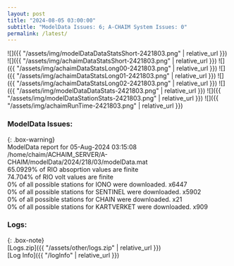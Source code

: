 ```yaml
---
layout: post
title: "2024-08-05 03:00:00"
subtitle: "ModelData Issues: 6; A-CHAIM System Issues: 0"
permalink: /latest/
---
```


![]({{ "/assets/img/modelDataDataStatsShort-2421803.png" | relative_url }})
![]({{ "/assets/img/achaimDataStatsShort-2421803.png" | relative_url }})
![]({{ "/assets/img/achaimDataStatsLong00-2421803.png" | relative_url }})
![]({{ "/assets/img/achaimDataStatsLong01-2421803.png" | relative_url }})
![]({{ "/assets/img/achaimDataStatsLong02-2421803.png" | relative_url }})
![]({{ "/assets/img/modelDataDataStats-2421803.png" | relative_url }})
![]({{ "/assets/img/modelDataStationStats-2421803.png" | relative_url }})
![]({{ "/assets/img/achaimRunTime-2421803.png" | relative_url }})


### ModelData Issues:  
  
{: .box-warning}  
 ModelData report for 05-Aug-2024 03:15:08   
 /home/chaim/ACHAIM_SERVER/A-CHAIM/modelData/2024/218/03/modelData.mat   
 65.0929% of RIO absoprtion values are finite   
 74.704% of RIO volt values are finite   
 0% of all possible stations for IONO were downloaded. x6447   
 0% of all possible stations for SENTINEL were downloaded. x5902   
 0% of all possible stations for CHAIN were downloaded. x21   
 0% of all possible stations for KARTVERKET were downloaded. x909   
  


### Logs:  
  
{: .box-note}  
[Logs.zip]({{ "/assets/other/logs.zip" | relative_url }})  
[Log Info]({{ "/logInfo" | relative_url }})  
